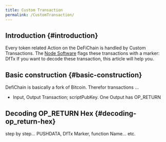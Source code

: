 ```yaml
---
title: Custom Transaction
permalink: /CustomTransaction/
---
```


## Introduction {#introduction}

Every token related Action on the DeFiChain is handled by Custom Transactions. The [Node Software](https://github.com/DeFiCh/ain) flags these transactions with a marker: DfTx If you want to decode these transaction, this article will help you.

## Basic construction {#basic-construction}

DefiChain is basically a fork of Bitcoin. Therefor transactions ...

- Input, Output Transaction; scriptPubKey. One Output has OP_RETURN

## Decoding OP_RETURN Hex {#decoding-op_return-hex}

step by step... PUSHDATA, DfTx Marker, function Name... etc.
